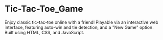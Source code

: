 # Tic-Tac-Toe_Game
Enjoy classic tic-tac-toe online with a friend! Playable via an interactive web interface, featuring auto-win and tie detection, and a "New Game" option. Built using HTML, CSS, and JavaScript.
